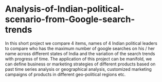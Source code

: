 # Analysis-of-Indian-political-scenario-from-Google-search-trends

In this short project we compare 4 items, names of 4 Indian political leaders to compare who has the maximum number of google searches on his / her name across different states of India and the variation of the search trends with progress of time. The application of this project can be manifold, we can define business or marketing strategies of different products based on past time series analysis or geographical analysis, customized marketing campaigns of products in different geo-political regions etc.
